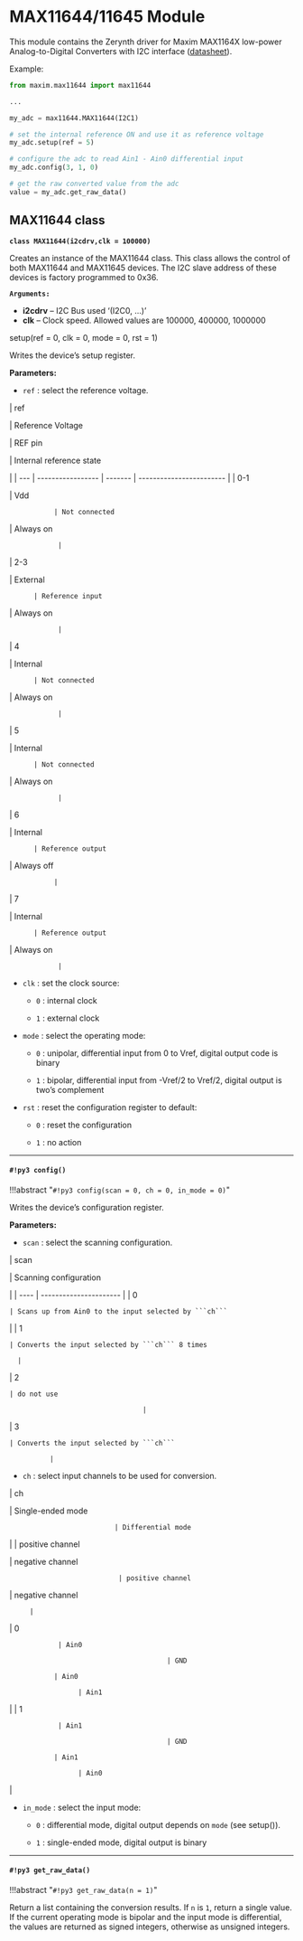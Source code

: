 # MAX11644/11645 Module

This module contains the Zerynth driver for Maxim MAX1164X low-power Analog-to-Digital Converters with I2C interface ([datasheet](https://datasheets.maximintegrated.com/en/ds/MAX11644-MAX11645.pdf)).

Example:

```py
from maxim.max11644 import max11644

...

my_adc = max11644.MAX11644(I2C1)

# set the internal reference ON and use it as reference voltage
my_adc.setup(ref = 5)

# configure the adc to read Ain1 - Ain0 differential input
my_adc.config(3, 1, 0)

# get the raw converted value from the adc
value = my_adc.get_raw_data()
```

## MAX11644 class


**`class MAX11644(i2cdrv,clk = 100000)`**

Creates an instance of the MAX11644 class. This class allows the control of both MAX11644 and MAX11645 devices.
The I2C slave address of these devices is factory programmed to 0x36.


**`Arguments:`**

-	**i2cdrv** – I2C Bus used ‘(I2C0, …)’
-	**clk** – Clock speed. Allowed values are 100000, 400000, 1000000



setup(ref = 0, clk = 0, mode = 0, rst = 1)

Writes the device’s setup register.

**Parameters:**


* ```ref``` : select the reference voltage.

| ref

 | Reference Voltage

 | REF pin

 | Internal reference state

 |
| --- | ----------------- | ------- | ------------------------ |
| 0-1

 | Vdd

               | Not connected

 | Always on

                |
| 2-3

 | External

          | Reference input

 | Always on

                |
| 4

   | Internal

          | Not connected

   | Always on

                |
| 5

   | Internal

          | Not connected

   | Always on

                |
| 6

   | Internal

          | Reference output

 | Always off

               |
| 7

   | Internal

          | Reference output

 | Always on

                |

* ```clk``` : set the clock source:


    * `0` : internal clock


    * `1` : external clock


* ```mode``` : select the operating mode:


    * `0` : unipolar, differential input from 0 to Vref, digital output code is binary


    * `1` : bipolar, differential input from -Vref/2 to Vref/2, digital output is two’s complement


* ```rst``` : reset the configuration register to default:


    * `0` : reset the configuration


    * `1` : no action


---
#### `#!py3 config()`

!!!abstract "`#!py3 config(scan = 0, ch = 0, in_mode = 0)`"

Writes the device’s configuration register.

**Parameters:**


* ```scan``` : select the scanning configuration.

| scan

 | Scanning configuration

 |
| ---- | ---------------------- |
| 0

    | Scans up from Ain0 to the input selected by ```ch```

 |
| 1

    | Converts the input selected by ```ch``` 8 times

      |
| 2

    | do not use

                                     |
| 3

    | Converts the input selected by ```ch```

              |

* ```ch``` : select input channels to be used for conversion.

| ch

   | Single-ended mode

                              | Differential mode

 |
| positive channel

 | negative channel

                               | positive channel

  | negative channel

         |
| 0

                | Ain0

                                           | GND

               | Ain0

                     | Ain1

 |
| 1

                | Ain1

                                           | GND

               | Ain1

                     | Ain0

 |

* ```in_mode``` : select the input mode:


    * `0` : differential mode, digital output depends on ```mode``` (see setup()).


    * `1` : single-ended mode, digital output is binary


---
#### `#!py3 get_raw_data()`

!!!abstract "`#!py3 get_raw_data(n = 1)`"

Return a list containing the conversion results. If ```n``` is `1`, return a single value.
If the current  operating mode is bipolar and the input mode is differential, the values are returned as signed integers, otherwise as unsigned integers.
<!--stackedit_data:
eyJoaXN0b3J5IjpbNDk4NTQ3NDU3XX0=
-->